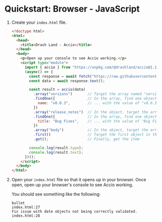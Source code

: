 # Quickstart: Browser - JavaScript

1. Create your `index.html` file.

    ```html
    <!doctype html>
    <html>
      <head>
        <title>Drash Land - Accio</title>
      </head>
      <body>
        <p>Open up your console to see Accio working.</p>
        <script type="module">
          import { accio } from "https://unpkg.com/@drashland/accio@1.1.2/lib/esm/accio.js";
          (async() => {
            const response = await fetch("https://raw.githubusercontent.com/drashland/accio/main/example_data.json");
            const data = await response.text();

            const result = accio(data)
              .array("versions")       // Target the array named "versions"
              .findOne({               // In the array, find one object that has a name field ...
                name: "v0.0.3",        // ... with the value of "v0.0.3"
              })
              .array("release_notes")  // In the object, target the array named "release_notes"
              .findOne({               // In the array, find one object that has a title field ...
                title: "Bug Fixes",    // ... with the value of "Bug Fixes"
              })
              .array("body")           // In the object, target the array named "body"
              .first()                 // Target the first object in the array
              .get();                  // Finally, get the item

            console.log(result.type);
            console.log(result.text);
          })();
        </script>
      </body>
    </html>
    ```

2. Open your `index.html` file so that it opens up in your browser. Once open, open up your browser's console to see Accio working.

    You should see something like the following:
    
    ```
    bullet                                                        index.html:27
    Fix issue with date objects not being correctly validated.    index.html:28
    ```
